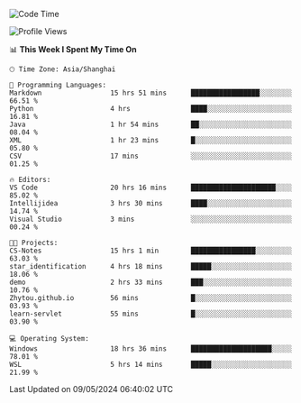 <!--START_SECTION:waka-->
![Code Time](http://img.shields.io/badge/Code%20Time-1%2C678%20hrs%2034%20mins-blue)

![Profile Views](http://img.shields.io/badge/Profile%20Views-3-blue)

📊 **This Week I Spent My Time On** 

```text
🕑︎ Time Zone: Asia/Shanghai

💬 Programming Languages: 
Markdown                 15 hrs 51 mins      █████████████████░░░░░░░░   66.51 % 
Python                   4 hrs               ████░░░░░░░░░░░░░░░░░░░░░   16.81 % 
Java                     1 hr 54 mins        ██░░░░░░░░░░░░░░░░░░░░░░░   08.04 % 
XML                      1 hr 23 mins        █░░░░░░░░░░░░░░░░░░░░░░░░   05.80 % 
CSV                      17 mins             ░░░░░░░░░░░░░░░░░░░░░░░░░   01.25 % 

🔥 Editors: 
VS Code                  20 hrs 16 mins      █████████████████████░░░░   85.02 % 
Intellijidea             3 hrs 30 mins       ████░░░░░░░░░░░░░░░░░░░░░   14.74 % 
Visual Studio            3 mins              ░░░░░░░░░░░░░░░░░░░░░░░░░   00.24 % 

🐱‍💻 Projects: 
CS-Notes                 15 hrs 1 min        ████████████████░░░░░░░░░   63.03 % 
star_identification      4 hrs 18 mins       █████░░░░░░░░░░░░░░░░░░░░   18.06 % 
demo                     2 hrs 33 mins       ███░░░░░░░░░░░░░░░░░░░░░░   10.76 % 
Zhytou.github.io         56 mins             █░░░░░░░░░░░░░░░░░░░░░░░░   03.93 % 
learn-servlet            55 mins             █░░░░░░░░░░░░░░░░░░░░░░░░   03.90 % 

💻 Operating System: 
Windows                  18 hrs 36 mins      ████████████████████░░░░░   78.01 % 
WSL                      5 hrs 14 mins       █████░░░░░░░░░░░░░░░░░░░░   21.99 % 
```


 Last Updated on 09/05/2024 06:40:02 UTC
<!--END_SECTION:waka-->